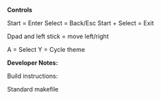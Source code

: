
**Controls**

Start = Enter
Select = Back/Esc
Start + Select = Exit

Dpad and left stick = move left/right

A = Select
Y = Cycle theme

**Developer Notes:**

Build instructions:

Standard makefile

